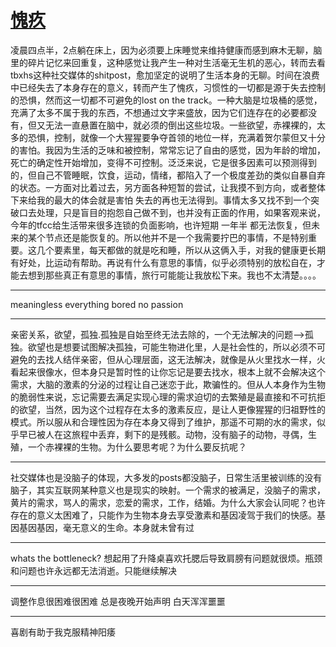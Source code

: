 # [愧疚](https://github.com/zerone0x/tmpbackup/issues/103)

凌晨四点半，2点躺在床上，因为必须要上床睡觉来维持健康而感到麻木无聊，脑里的碎片记忆来回重复，这种感觉让我产生一种对生活毫无生机的恶心，转而去看tbxhs这种社交媒体的shitpost，愈加坚定的说明了生活本身的无聊。时间在浪费中已经失去了本身存在的意义，转而产生了愧疚，习惯性的一切都是源于失去控制的恐惧，然而这一切都不可避免的lost on the track。一种大脑是垃圾桶的感觉，充满了太多不属于我的东西，不想通过文字来盛放，因为它们连存在的必要都没有，但又无法一直悬置在脑中，就必须的倒出这些垃圾。一些欲望，赤裸裸的，太多的恐惧，控制，就像一个大猩猩要争夺首领的地位一样，充满着贺尔蒙但又十分的害怕。我因为生活的乏味和被控制，常常忘记了自由的感觉，因为年龄的增加，死亡的确定性开始增加，变得不可控制。泛泛来说，它是很多因素可以预测得到的，但自己不管睡眠，饮食，运动，情绪，都陷入了一个极度差劲的类似自暴自弃的状态。一方面对比着过去，另方面各种短暂的尝试，让我摸不到方向，或者整体下来给我的最大的体会就是害怕 失去的再也无法得到。事情太多又找不到一个突破口去处理，只是盲目的抱怨自己做不到，也并没有正面的作用，如果客观来说，今年的tfcc给生活带来很多连锁的负面影响，也许短期 一年半 都无法恢复，但未来的某个节点还是能恢复的。所以他并不是一个我需要拧巴的事情，不是特别重要。这几个要素里，每天都做的就是吃和睡，所以从这俩入手，对我的健康更长期有好处，比运动有帮助。再说有什么有意思的事情，似乎必须特别的放松自在，才能去想到那些真正有意思的事情，旅行可能能让我放松下来。我也不太清楚。。。。

---

meaningless everything bored no passion 

---

亲密关系，欲望，孤独.孤独是自始至终无法去除的，一个无法解决的问题-->孤独。欲望也是想要试图解决孤独，可能生物进化里，人是社会性的，所以必须不可避免的去找人结伴亲密，但从心理层面，这无法解决，就像是从火里找水一样，火看起来很像水，但本身只是暂时性的让你忘记是要去找水，根本上就不会解决这个需求，大脑的激素的分泌的过程让自己迷恋于此，欺骗性的。但从人本身作为生物的脆弱性来说，忘记需要去满足实现心理的需求迫切的去繁殖是最直接和不可抗拒的欲望，当然，因为这个过程存在太多的激素反应，是让人更像猩猩的归祖野性的模式。所以服从和合理性因为存在本身又得到了维护，那遥不可期的水的需求，似乎早已被人在这旅程中丢弃，剩下的是残骸。动物，没有脑子的动物，寻偶，生殖，一个赤裸裸的生物。为什么要思考呢？为什么要反抗呢？

---

社交媒体也是没脑子的体现，大多发的posts都没脑子，日常生活里被训练的没有脑子，其实互联网某种意义也是现实的映射。一个需求的被满足，没脑子的需求，黄片的需求，骂人的需求，恋爱的需求，工作，结婚。为什么大家会认同呢？也许存在的意义太困难了，只能作为生物本身去享受激素和基因凌驾于我们的快感。基因基因基因，毫无意义的生命。本身就未曾有过

---

whats the bottleneck?
想起用了升降桌喜欢托腮后导致肩膀有问题就很烦。瓶颈和问题也许永远都无法消逝。只能继续解决

---

调整作息很困难很困难 总是夜晚开始声明 白天浑浑噩噩

---

喜剧有助于我克服精神阳痿